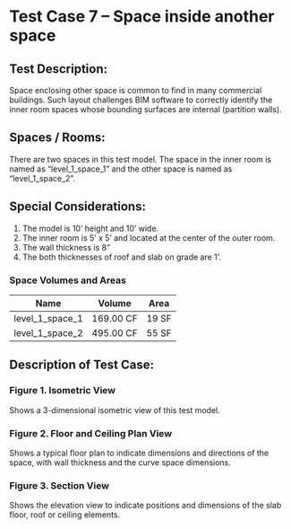 # Test Case 7 – Space inside another space
## Test Description:
Space enclosing other space is common to find in many commercial buildings. Such layout challenges BIM software to correctly identify the inner room spaces whose bounding surfaces are internal (partition walls).
## Spaces / Rooms:
There are two spaces in this test model. The space in the inner room is named as “level_1_space_1” and the other space is named as “level_1_space_2”.
## Special Considerations:
1.	The model is 10’ height and 10’ wide.
2.	The inner room is 5’ x 5’ and located at the center of the outer room.
3.	The wall thickness is 8”
4.	The both thicknesses of roof and slab on grade are 1’.

### Space Volumes and Areas
| Name            | Volume    | Area  |
|-----------------|-----------|-------|
| level_1_space_1 | 169.00 CF | 19 SF |
| level_1_space_2 | 495.00 CF | 55 SF |

## Description of Test Case:
### Figure 1. Isometric View
Shows a 3-dimensional isometric view of this test model.
### Figure 2. Floor and Ceiling Plan View
Shows a typical floor plan to indicate dimensions and directions of the space, with wall thickness and the curve space dimensions.  
### Figure 3. Section View
Shows the elevation view to indicate positions and dimensions of the slab floor, roof or ceiling elements.
